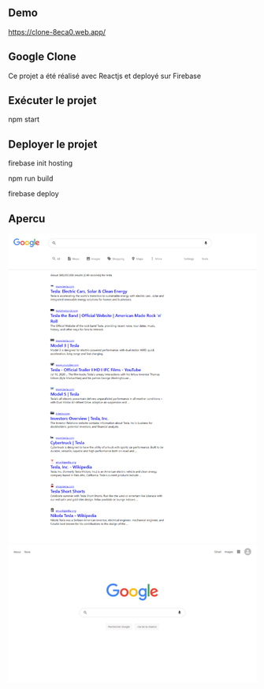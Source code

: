 ## Demo
https://clone-8eca0.web.app/

## Google Clone
Ce projet a été réalisé avec Reactjs et deployé sur Firebase

## Exécuter le projet

npm start

## Deployer le projet

firebase init hosting

npm run build

firebase deploy


## Apercu

<img src="google.png">

<img src="google1.png">